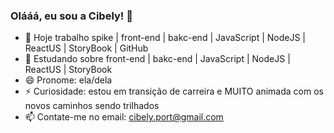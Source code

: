 ### Olááá, eu sou a Cibely! 👋

- 🔭 Hoje trabalho spike | front-end | bakc-end | JavaScript | NodeJS | ReactUS | StoryBook | GitHub
- 🌱 Estudando sobre front-end | bakc-end | JavaScript | NodeJS | ReactUS | StoryBook
- 😄 Pronome: ela/dela
- ⚡ Curiosidade: estou em transição de carreira e MUITO animada com os novos caminhos sendo trilhados
- 📫 Contate-me no email: cibely.port@gmail.com
